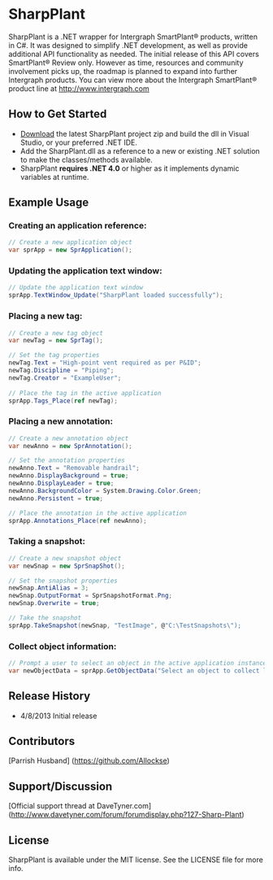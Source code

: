 # SharpPlant
SharpPlant is a .NET wrapper for Intergraph SmartPlant® products, written in C#.  It was designed to simplify .NET development, as well as provide additional API functionality as needed.  The initial release of this API covers SmartPlant® Review only.  However as time, resources and community involvement picks up, the roadmap is planned to expand into further Intergraph products.  You can view more about the Intergraph SmartPlant® product line at http://www.intergraph.com

## How to Get Started
- [Download](https://github.com/Allockse/SharpPlant/archive/master.zip) the latest SharpPlant project zip and build the dll in Visual Studio, or your preferred .NET IDE.
- Add the SharpPlant.dll as a reference to a new or existing .NET solution to make the classes/methods available.
- SharpPlant <b>requires .NET 4.0</b> or higher as it implements dynamic variables at runtime.

## Example Usage
### Creating an application reference:
``` csharp
// Create a new application object
var sprApp = new SprApplication();

```

### Updating the application text window:
``` csharp
// Update the application text window
sprApp.TextWindow_Update("SharpPlant loaded successfully");

```

### Placing a new tag:
``` csharp
// Create a new tag object
var newTag = new SprTag();

// Set the tag properties
newTag.Text = "High-point vent required as per P&ID";
newTag.Discipline = "Piping";
newTag.Creator = "ExampleUser";
            
// Place the tag in the active application
sprApp.Tags_Place(ref newTag);

```

### Placing a new annotation:
``` csharp
// Create a new annotation object
var newAnno = new SprAnnotation();

// Set the annotation properties
newAnno.Text = "Removable handrail";
newAnno.DisplayBackground = true;
newAnno.DisplayLeader = true;
newAnno.BackgroundColor = System.Drawing.Color.Green;
newAnno.Persistent = true;

// Place the annotation in the active application
sprApp.Annotations_Place(ref newAnno);

```

### Taking a snapshot:
``` csharp
// Create a new snapshot object
var newSnap = new SprSnapShot();

// Set the snapshot properties
newSnap.AntiAlias = 3;
newSnap.OutputFormat = SprSnapshotFormat.Png;
newSnap.Overwrite = true;

// Take the snapshot
sprApp.TakeSnapshot(newSnap, "TestImage", @"C:\TestSnapshots\");

```

### Collect object information:
``` csharp
// Prompt a user to select an object in the active application instance
var newObjectData = sprApp.GetObjectData("Select an object to collect label information");

```

## Release History
- 4/8/2013 Initial release

## Contributors
[Parrish Husband] (https://github.com/Allockse)

## Support/Discussion
[Official support thread at DaveTyner.com] (http://www.davetyner.com/forum/forumdisplay.php?127-Sharp-Plant)

## License
SharpPlant is available under the MIT license. See the LICENSE file for more info.

